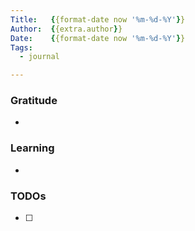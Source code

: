 ```yaml
---
Title:   {{format-date now '%m-%d-%Y'}}
Author:  {{extra.author}}
Date:    {{format-date now '%m-%d-%Y'}}
Tags:
  - journal

---
```


### Gratitude

-

### Learning

-

### TODOs

- [  ]
